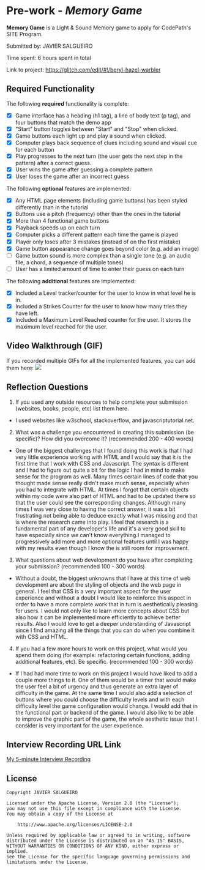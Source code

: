 # Pre-work - _Memory Game_

**Memory Game** is a Light & Sound Memory game to apply for CodePath's SITE Program.

Submitted by: JAVIER SALGUEIRO

Time spent: 6 hours spent in total

Link to project: https://glitch.com/edit/#!/beryl-hazel-warbler

## Required Functionality

The following **required** functionality is complete:

- [x] Game interface has a heading (h1 tag), a line of body text (p tag), and four buttons that match the demo app
- [x] "Start" button toggles between "Start" and "Stop" when clicked.
- [x] Game buttons each light up and play a sound when clicked.
- [x] Computer plays back sequence of clues including sound and visual cue for each button
- [x] Play progresses to the next turn (the user gets the next step in the pattern) after a correct guess.
- [x] User wins the game after guessing a complete pattern
- [x] User loses the game after an incorrect guess

The following **optional** features are implemented:

- [x] Any HTML page elements (including game buttons) has been styled differently than in the tutorial
- [x] Buttons use a pitch (frequency) other than the ones in the tutorial
- [x] More than 4 functional game buttons
- [x] Playback speeds up on each turn
- [x] Computer picks a different pattern each time the game is played
- [x] Player only loses after 3 mistakes (instead of on the first mistake)
- [x] Game button appearance change goes beyond color (e.g. add an image)
- [ ] Game button sound is more complex than a single tone (e.g. an audio file, a chord, a sequence of multiple tones)
- [ ] User has a limited amount of time to enter their guess on each turn

The following **additional** features are implemented:

- [x] Included a Level tracker/counter for the user to know in what level he is in.
- [x] Included a Strikes Counter for the user to know how many tries they have left.
- [x] Included a Maximum Level Reached counter for the user. It stores the maximum level reached for the user.

## Video Walkthrough (GIF)

If you recorded multiple GIFs for all the implemented features, you can add them here:
![](LINKLINK)

## Reflection Questions

1. If you used any outside resources to help complete your submission (websites, books, people, etc) list them here.

- I used websites like w3school, stackoverflow, and javascriptutorial.net.

2. What was a challenge you encountered in creating this submission (be specific)? How did you overcome it? (recommended 200 - 400 words)

- One of the biggest challenges that I found doing this work is that I had very little experience working with HTML and I would say that it is the first time that I work with CSS and Javascript. The syntax is different and I had to figure out quite a bit for the logic I had in mind to make sense for the program as well. Many times certain lines of code that you thought made sense really didn't make much sense, especially when you had to integrate with HTML. At times I forgot that certain objects within my code were also part of HTML and had to be updated there so that the user could see the corresponding changes. Although many times I was very close to having the correct answer, it was a bit frustrating not being able to deduce exactly what I was missing and that is where the research came into play. I feel that research is a fundamental part of any developer's life and it's a very good skill to have especially since we can't know everything.I managed to progressively add more and more optional features until I was happy with my results even though I know the is still room for improvement.

3. What questions about web development do you have after completing your submission? (recommended 100 - 300 words)

- Without a doubt, the biggest unknowns that I have at this time of web development are about the styling of objects and the web page in general. I feel that CSS is a very important aspect for the user experience and without a doubt I would like to reinforce this aspect in order to have a more complete work that in turn is aesthetically pleasing for users. I would not only like to learn more concepts about CSS but also how it can be implemented more efficiently to achieve better results. Also I would love to get a deeper understanding of Javascript since I find amazing all the things that you can do when you combine it with CSS and HTML.

4. If you had a few more hours to work on this project, what would you spend them doing (for example: refactoring certain functions, adding additional features, etc). Be specific. (recommended 100 - 300 words)

- If I had had more time to work on this project I would have liked to add a couple more things to it. One of them would be a timer that would make the user feel a bit of urgency and thus generate an extra layer of difficulty in the game. At the same time I would also add a selection of buttons where you could choose the difficulty levels and with each difficulty level the game configuration would change. I would add that in the functional part or backend of the game. I would also like to be able to improve the graphic part of the game, the whole aesthetic issue that I consider is very important for the user experience.

## Interview Recording URL Link

[My 5-minute Interview Recording](https://www.loom.com/share/682370edbcf34706bb8eb45c18cca655)

## License

    Copyright JAVIER SALGUEIRO

    Licensed under the Apache License, Version 2.0 (the "License");
    you may not use this file except in compliance with the License.
    You may obtain a copy of the License at

        http://www.apache.org/licenses/LICENSE-2.0

    Unless required by applicable law or agreed to in writing, software
    distributed under the License is distributed on an "AS IS" BASIS,
    WITHOUT WARRANTIES OR CONDITIONS OF ANY KIND, either express or implied.
    See the License for the specific language governing permissions and
    limitations under the License.
